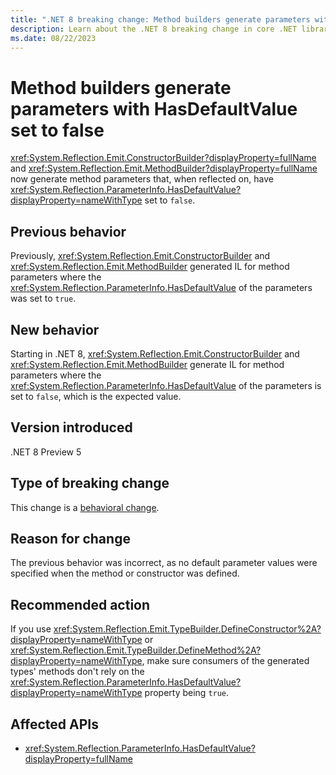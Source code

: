 ```yaml
---
title: ".NET 8 breaking change: Method builders generate parameters with HasDefaultValue set to false"
description: Learn about the .NET 8 breaking change in core .NET libraries where ConstructorBuilder and MethodBuilder now generate method parameters with HasDefaultValue set to false.
ms.date: 08/22/2023
---
```

# Method builders generate parameters with HasDefaultValue set to false

<xref:System.Reflection.Emit.ConstructorBuilder?displayProperty=fullName> and <xref:System.Reflection.Emit.MethodBuilder?displayProperty=fullName> now generate method parameters that, when reflected on, have <xref:System.Reflection.ParameterInfo.HasDefaultValue?displayProperty=nameWithType> set to `false`.

## Previous behavior

Previously, <xref:System.Reflection.Emit.ConstructorBuilder> and <xref:System.Reflection.Emit.MethodBuilder> generated IL for method parameters where the <xref:System.Reflection.ParameterInfo.HasDefaultValue> of the parameters was set to `true`.

## New behavior

Starting in .NET 8, <xref:System.Reflection.Emit.ConstructorBuilder> and <xref:System.Reflection.Emit.MethodBuilder> generate IL for method parameters where the <xref:System.Reflection.ParameterInfo.HasDefaultValue> of the parameters is set to `false`, which is the expected value.

## Version introduced

.NET 8 Preview 5

## Type of breaking change

This change is a [behavioral change](../../categories.md#behavioral-change).

## Reason for change

The previous behavior was incorrect, as no default parameter values were specified when the method or constructor was defined.

## Recommended action

If you use <xref:System.Reflection.Emit.TypeBuilder.DefineConstructor%2A?displayProperty=nameWithType> or <xref:System.Reflection.Emit.TypeBuilder.DefineMethod%2A?displayProperty=nameWithType>, make sure consumers of the generated types' methods don't rely on the <xref:System.Reflection.ParameterInfo.HasDefaultValue?displayProperty=nameWithType> property being `true`.

## Affected APIs

- <xref:System.Reflection.ParameterInfo.HasDefaultValue?displayProperty=fullName>
